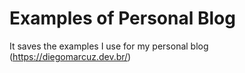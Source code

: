 # Examples of Personal Blog
It saves the examples I use for my personal blog (https://diegomarcuz.dev.br/)


